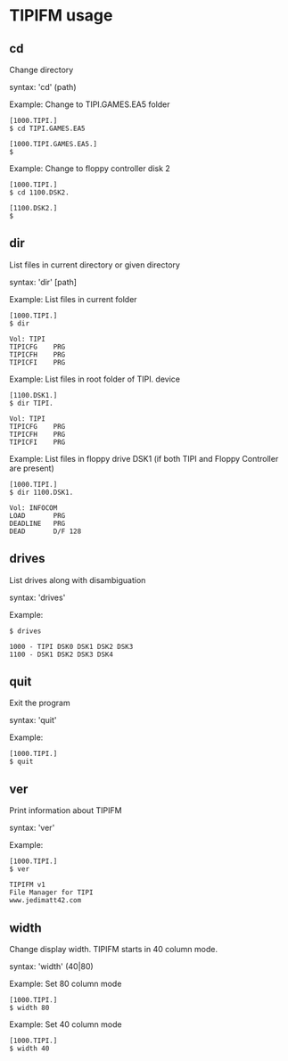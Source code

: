 # TIPIFM usage

## cd

Change directory

syntax: 'cd' (path)

Example: Change to TIPI.GAMES.EA5 folder

```
[1000.TIPI.]
$ cd TIPI.GAMES.EA5

[1000.TIPI.GAMES.EA5.]
$
```

Example: Change to floppy controller disk 2

```
[1000.TIPI.]
$ cd 1100.DSK2.

[1100.DSK2.]
$
```

## dir

List files in current directory or given directory

syntax: 'dir' [path]

Example: List files in current folder

```
[1000.TIPI.]
$ dir

Vol: TIPI
TIPICFG    PRG
TIPICFH    PRG
TIPICFI    PRG
```

Example: List files in root folder of TIPI. device

```
[1100.DSK1.]
$ dir TIPI.

Vol: TIPI
TIPICFG    PRG
TIPICFH    PRG
TIPICFI    PRG
```

Example: List files in floppy drive DSK1 (if both TIPI and Floppy Controller are present)

```
[1000.TIPI.]
$ dir 1100.DSK1.

Vol: INFOCOM
LOAD       PRG
DEADLINE   PRG
DEAD       D/F 128
```

## drives 

List drives along with disambiguation

syntax: 'drives' 

Example:

```
$ drives

1000 - TIPI DSK0 DSK1 DSK2 DSK3
1100 - DSK1 DSK2 DSK3 DSK4
```

## quit

Exit the program

syntax: 'quit'

Example:

```
[1000.TIPI.]
$ quit
```

## ver

Print information about TIPIFM

syntax: 'ver'

Example:

```
[1000.TIPI.]
$ ver

TIPIFM v1
File Manager for TIPI
www.jedimatt42.com
```

## width

Change display width. TIPIFM starts in 40 column mode.

syntax: 'width' (40|80)

Example: Set 80 column mode

```
[1000.TIPI.]
$ width 80
```

Example: Set 40 column mode

```
[1000.TIPI.]
$ width 40
```

